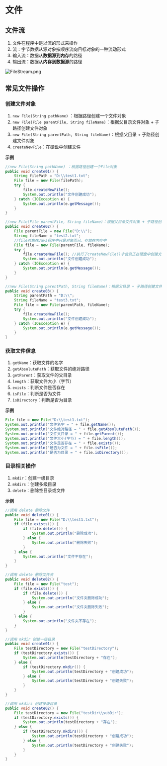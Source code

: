 # 文件

## 文件流

1.   文件在程序中是以流的形式来操作
2.   流：字节数据从源对象按顺序流向目标对象的一种流动形式
3.   输入流：数据从**数据源到内存**的路径
4.   输出流：数据从**内存到数据源**的路径

![FileStream.png](../assets/FileStream.png)

## 常见文件操作

### 创建文件对象

1.   `new File(String pathName)` ：根据路径创建一个文件对象
2.   `new File(File parentFile, String fileName)`：根据父目录文件对象 + 子路径创建文件对象
3.   `new File(String parentPath, String fileName)`：根据父目录 + 子路径创建文件对象
4.   `createNewFile`：在硬盘中创建文件

**示例**

```Java
//new File(String pathName) ：根据路径创建一个File对象
public void create01() {
    String filePath = "D:\\test1.txt";
    File file = new File(filePath);
    try {
        file.createNewFile();
        System.out.println("文件创建成功");
    } catch (IOException e) {
        System.out.println(e.getMessage());
    }
}

//new File(File parentFile, String fileName)：根据父目录文件对象 + 子路径创建文件
public void create02() {
    File parentFile = new File("D:\\");
    String fileName = "test2.txt";
    //file对象在Java程序中只是对象而已，存放在内存中
    File file = new File(parentFile, fileName);
    try {
        file.createNewFile(); //执行了createNewFile()才会真正在硬盘中创建文件地方
        System.out.println("文件创建成功");
    } catch (IOException e) {
        System.out.println(e.getMessage());
    }
}

//new File(String parentPath, String fileName)：根据父目录 + 子路径创建文件
public void create03() {
    String parentPath = "D:\\";
    String fileName = "test3.txt";
    File file = new File(parentPath, fileName);
    try {
        file.createNewFile();
        System.out.println("文件创建成功");
    } catch (IOException e) {
        System.out.println(e.getMessage());
    }
}
```

### 获取文件信息

1.   `getName`：获取文件的名字
2.   `getAbsolutePath`：获取文件的绝对路径
3.   `getParent`：获取文件的父目录
4.   `length`：获取文件大小（字节）
5.   `exists`：判断文件是否存在
6.   `isFile`：判断是否为文件
7.   `isDirectory`：判断是否为目录

**示例**

```Java
File file = new File("D:\\test1.txt");
System.out.println("文件名字 = " + file.getName());
System.out.println("文件绝对路径 = " + file.getAbsolutePath());
System.out.println("文件父目录 = " + file.getParent());
System.out.println("文件大小(字节) = " + file.length());
System.out.println("文件是否存在 = " + file.exists());
System.out.println("是否为文件 = " + file.isFile());
System.out.println("是否为目录 = " + file.isDirectory());
```

### 目录相关操作

1.   `mkdir`：创建一级目录
2.   `mkdirs`：创建多级目录
3.   `delete`：删除空目录或文件

**示例**

```Java
//调用 delete 删除文件
public void delete01() {
    File file = new File("D:\\test1.txt");
    if (file.exists()) {
        if (file.delete()) {
            System.out.println("删除成功");
        } else {
            System.out.println("删除失败");
        }
    } else {
        System.out.println("文件不存在");
    }
}

//调用 delete 删除文件夹
public void delete02() {
    File file = new File("test");
    if (file.exists()) {
        if (file.delete()) {
            System.out.println("文件夹删除成功");
        } else {
            System.out.println("文件夹删除失败");
        }
    } else {
        System.out.println("文件夹不存在");
    }
}

//调用 mkdir 创建一级目录
public void create01() {
    File testDirectory = new File("testDirectory");
    if (testDirectory.exists()) {
        System.out.println(testDirectory + "存在");
    } else {
        if (testDirectory.mkdir()) {
            System.out.println(testDirectory + "创建成功");
        } else {
            System.out.println(testDirectory + "创建失败");
        }
    }
}

//调用 mkdirs 创建多级目录
public void create02() {
    File testDirectory = new File("testDir\\subDir");
    if (testDirectory.exists()) {
        System.out.println(testDirectory + "存在");
    } else {
        if (testDirectory.mkdirs()) {
            System.out.println(testDirectory + "创建成功");
        } else {
            System.out.println(testDirectory + "创建失败");
        }
    }
}
```
